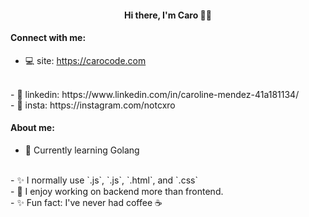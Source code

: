 <!-- ### Heyo, I'm Caro 👋🏼 -->

<div align="center">
   <h4>Hi there, I'm Caro 👋🏼</h4>
  
</div>


#### Connect with me:
- 💻 site: https://carocode.com
<br>
- 🤝 linkedin: https://www.linkedin.com/in/caroline-mendez-41a181134/
<br>
- 📸 insta: https://instagram.com/notcxro


#### About me:
- 🌱 Currently learning Golang
<br>
- ✨ I normally use `.js`, `.js`, `.html`, and `.css`
<br>
- 🚀 I enjoy working on backend more than frontend.
<br>
- ✨ Fun fact: I've never had coffee ☕️



